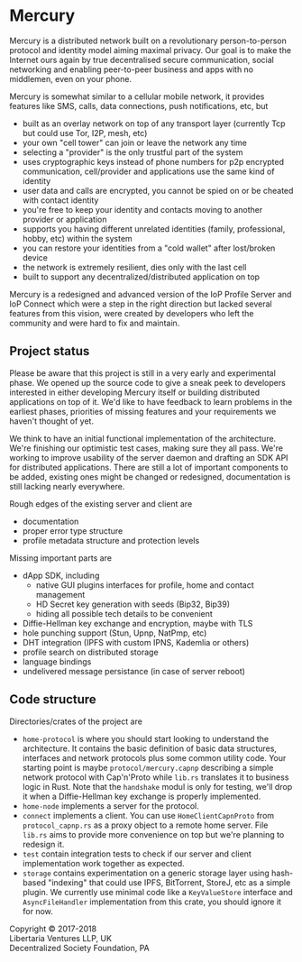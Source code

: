 # Mercury

Mercury is a distributed network built on a revolutionary person-to-person protocol 
and identity model aiming maximal privacy.
Our goal is to make the Internet ours again by true decentralised secure communication,
social networking and enabling peer-to-peer business and apps with no middlemen,
even on your phone.

Mercury is somewhat similar to a cellular mobile network, it provides features like
 SMS, calls, data connections, push notifications, etc, but
 - built as an overlay network on top of any transport layer
   (currently Tcp but could use Tor, I2P, mesh, etc)
 - your own "cell tower" can join or leave the network any time
 - selecting a "provider" is the only trustful part of the system
 - uses cryptographic keys instead of phone numbers for p2p encrypted communication,
   cell/provider and applications use the same kind of identity
 - user data and calls are encrypted, you cannot be spied on or be cheated with contact identity
 - you're free to keep your identity and contacts moving to another provider or application
 - supports you having different unrelated identities (family, professional, hobby, etc) within the system
 - you can restore your identities from a "cold wallet" after lost/broken device
 - the network is extremely resilient, dies only with the last cell
 - built to support any decentralized/distributed application on top 

Mercury is a redesigned and advanced version of the IoP Profile Server and IoP Connect
which were a step in the right direction but lacked several features from this vision,
were created by developers who left the community and were hard to fix and maintain.   


## Project status

Please be aware that this project is still in a very early and experimental phase.
We opened up the source code to give a sneak peek to developers interested in either
developing Mercury itself or building distributed applications on top of it.
We'd like to have feedback to learn problems in the earliest phases,
priorities of missing features and your requirements we haven't thought of yet.

We think to have an initial functional implementation of the architecture.
We're finishing our optimistic test cases, making sure they all pass.
We're working to improve usability of the server daemon and
drafting an SDK API for distributed applications.
There are still a lot of important components to be added,
existing ones might be changed or redesigned,
documentation is still lacking nearly everywhere.

Rough edges of the existing server and client are
 - documentation
 - proper error type structure
 - profile metadata structure and protection levels

Missing important parts are
 - dApp SDK, including
   - native GUI plugins interfaces for profile, home and contact management
   - HD Secret key generation with seeds (Bip32, Bip39)
   - hiding all possible tech details to be convenient
 - Diffie-Hellman key exchange and encryption, maybe with TLS
 - hole punching support (Stun, Upnp, NatPmp, etc)
 - DHT integration (IPFS with custom IPNS, Kademlia or others)
 - profile search on distributed storage
 - language bindings
 - undelivered message persistance (in case of server reboot)


## Code structure

Directories/crates of the project are
 - `home-protocol` is where you should start looking to understand the architecture.
   It contains the basic definition of basic data structures, interfaces
   and network protocols plus some common utility code.
   Your starting point is maybe `protocol/mercury.capnp` describing a simple
   network protocol with Cap'n'Proto while `lib.rs` translates it to business logic in Rust. 
   Note that the `handshake` modul is only for testing, we'll drop it when a
   Diffie-Hellman key exchange is properly implemented.
 - `home-node` implements a server for the protocol.
 - `connect` implements a client. You can use `HomeClientCapnProto` from `protocol_capnp.rs`
   as a proxy object to a remote home server. File `lib.rs` aims to provide more convenience
   on top but we're planning to redesign it.
 - `test` contain integration tests to check if our server and client implementation
   work together as expected.
 - `storage` contains experimentation on a generic storage layer using hash-based "indexing"
   that could use IPFS, BitTorrent, StoreJ, etc as a simple plugin.
   We currently use minimal code like a `KeyValueStore` interface and `AsyncFileHandler`
   implementation from this crate, you should ignore it for now.

Copyright © 2017-2018  
Libertaria Ventures LLP, UK  
Decentralized Society Foundation, PA
